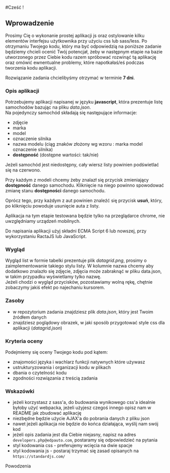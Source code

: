 #Cześć !

## Wprowadzenie

Prosimy Cię o wykonanie prostej aplikacji js oraz ostylowanie kilku elementów interfejsu użytkownika 
przy użyciu css lub sass/less.
Po otrzymaniu Twojego kodu, który ma być odpowiedzią na poniższe zadanie będziemy chcieli ocenić 
Twój potencjał, żeby w następnym etapie na bazie utworzonego przez Ciebie kodu razem spróbować 
rozwinąć tą aplikację oraz omówić ewnentualne problemy, które napotkałaś/eś podczas tworzenia kodu aplikacji.

Rozwiązanie zadania chcielibyśmy otrzymać w terminie **7 dni**.

### Opis aplikacji

Potrzebujemy aplikacji napisanej w języku **javascript**, która prezentuje listę samochodów bazując na pliku _data.json_.  
Na pojedynczy samochód składają się następujące informacje:  

- zdjęcie
- marka
- model
- oznaczenie silnika
- nazwa modelu (ciąg znaków złożony wg wzoru : marka model oznaczenie silnika)
- **dostępność** (dostępne wartości: tak/nie)

Jeżeli samochód jest niedostępny, cały wiersz listy powinien podświetlać się na czerwono.

Przy każdym z modeli chcemy żeby znalazł się przycisk zmieniający **dostępność** danego samochodu.
Kliknięcie na niego powinno spowodować zmianę stanu **dostępności** danego samochodu.

Oprócz tego, przy każdym z aut powinien znaleźć się przycisk **usuń**, 
który, po kliknięciu powoduje usunięcie auta z listy.  
  
Aplikacja na tym etapie testowana będzie tylko na przeglądarce chrome, 
nie uwzględniamy urządzeń mobilnych.

Do napisania aplikacji użyj składni ECMA Script 6 lub nowszej, przy wykorzystaniu RactaJS lub JavaScript.

### Wygląd

Wygląd list w formie tabelki prezentuje plik _datagrid.png_, prosimy o zaimplementowanie takiego stylu listy.
W kolumnie nazwa chcemy aby dodatkowo znalazło się zdjęcie, zdjęcia może zabraknąć w pliku data.json,
w takim przypadku wyświetlamy tylko nazwę.  
Jeżeli chodzi o wygląd przycisków, pozostawiamy wolną rękę, chętnie zobaczymy jakiś efekt po najechaniu kursorem.

### Zasoby

- w repozytorium zadania znajdziesz plik _data.json_, który jest Twoim źródłem danych
- znajdziesz poglądowy obrazek, w jaki sposób przygotować style css dla aplikacji (_datagrid.json_)

### Kryteria oceny

Podejmiemy się oceny Twojego kodu pod kątem:  

- znajomości języka i wachlarz funkcji natywnych które używasz
- ustrukturyzowania i organizacji kodu w plikach
- dbania o czytelność kodu
- zgodności rozwiązania z treścią zadania

### Wskazówki

- jeżeli korzystasz z sass'a, do budowania wynikowego css'a idealnie byłoby użyć webpacka, 
jeżeli użyjesz czegoś innego opisz nam w README jak zbudować aplikację
- niezbędne będzie użycie AJAX'a do pobrania danych z pliku json
- nawet jeżeli aplikacja nie będzie do końca działająca, wyślij nam swój kod
- jeżeli opis zadania jest dla Ciebie niejasny, napisz na adres ``developers.php@edpauto.com``, postaramy
się odpowiedzieć na pytania
- styl kodowania css - preferujemy wcięcia na dwie spacje
- styl kodowania js - postaraj trzymać się zasad opisanych na ``https://standardjs.com/``  
  
Powodzenia
